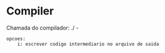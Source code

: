 # Compiler

Chamada do compilador:
	./<nome do programa> -<opcoes> <arquivo de entrada> <arquivo de saida>
	
	opcoes:
		i: escrever codigo intermediario no arquivo de saida
